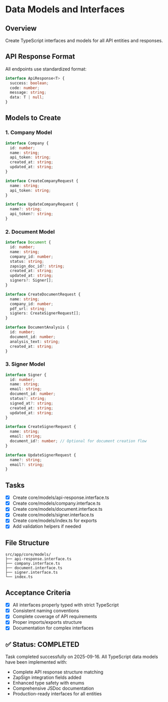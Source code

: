 # Data Models and Interfaces

## Overview
Create TypeScript interfaces and models for all API entities and responses.

## API Response Format
All endpoints use standardized format:
```typescript
interface ApiResponse<T> {
  success: boolean;
  code: number;
  message: string;
  data: T | null;
}
```

## Models to Create

### 1. Company Model
```typescript
interface Company {
  id: number;
  name: string;
  api_token: string;
  created_at: string;
  updated_at: string;
}

interface CreateCompanyRequest {
  name: string;
  api_token: string;
}

interface UpdateCompanyRequest {
  name?: string;
  api_token?: string;
}
```

### 2. Document Model
```typescript
interface Document {
  id: number;
  name: string;
  company_id: number;
  status: string;
  zapsign_doc_id?: string;
  created_at: string;
  updated_at: string;
  signers?: Signer[];
}

interface CreateDocumentRequest {
  name: string;
  company_id: number;
  pdf_url: string;
  signers: CreateSignerRequest[];
}

interface DocumentAnalysis {
  id: number;
  document_id: number;
  analysis_text: string;
  created_at: string;
}
```

### 3. Signer Model
```typescript
interface Signer {
  id: number;
  name: string;
  email: string;
  document_id: number;
  status?: string;
  signed_at?: string;
  created_at: string;
  updated_at: string;
}

interface CreateSignerRequest {
  name: string;
  email: string;
  document_id?: number; // Optional for document creation flow
}

interface UpdateSignerRequest {
  name?: string;
  email?: string;
}
```

## Tasks
- [x] Create core/models/api-response.interface.ts
- [x] Create core/models/company.interface.ts
- [x] Create core/models/document.interface.ts
- [x] Create core/models/signer.interface.ts
- [x] Create core/models/index.ts for exports
- [x] Add validation helpers if needed

## File Structure
```
src/app/core/models/
├── api-response.interface.ts
├── company.interface.ts
├── document.interface.ts
├── signer.interface.ts
└── index.ts
```

## Acceptance Criteria
- [x] All interfaces properly typed with strict TypeScript
- [x] Consistent naming conventions
- [x] Complete coverage of API requirements
- [x] Proper imports/exports structure
- [x] Documentation for complex interfaces

## ✅ Status: COMPLETED
Task completed successfully on 2025-09-16. All TypeScript data models have been implemented with:
- Complete API response structure matching
- ZapSign integration fields added
- Enhanced type safety with enums
- Comprehensive JSDoc documentation
- Production-ready interfaces for all entities